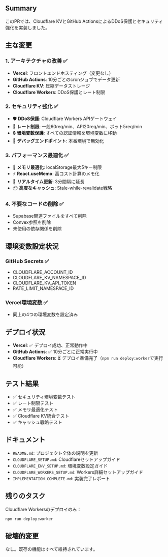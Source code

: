 ## Summary

このPRでは、Cloudflare KVとGitHub ActionsによるDDoS保護とセキュリティ強化を実装しました。

## 主な変更

### 1. アーキテクチャの改善 ✅
- **Vercel**: フロントエンドホスティング（変更なし）
- **GitHub Actions**: 10分ごとのcronジョブでデータ更新
- **Cloudflare KV**: 圧縮データストレージ
- **Cloudflare Workers**: DDoS保護とレート制限

### 2. セキュリティ強化 ✅
- 🛡️ **DDoS保護**: Cloudflare Workers APIゲートウェイ
- 🚦 **レート制限**: 一般60req/min、API20req/min、ボット5req/min
- 🔒 **環境変数保護**: すべての認証情報を環境変数に移動
- 🚫 **デバッグエンドポイント**: 本番環境で無効化

### 3. パフォーマンス最適化 ✅
- 💾 **メモリ最適化**: localStorage最大5キー制限
- ⚡ **React.useMemo**: 高コスト計算のメモ化
- 🔄 **リアルタイム更新**: 3分間隔に延長
- 📦 **高度なキャッシュ**: Stale-while-revalidate戦略

### 4. 不要なコードの削除 ✅
- Supabase関連ファイルをすべて削除
- Convex参照を削除
- 未使用の依存関係を削除

## 環境変数設定状況

### GitHub Secrets ✅
- CLOUDFLARE_ACCOUNT_ID
- CLOUDFLARE_KV_NAMESPACE_ID
- CLOUDFLARE_KV_API_TOKEN
- RATE_LIMIT_NAMESPACE_ID

### Vercel環境変数 ✅
- 同上の4つの環境変数を設定済み

## デプロイ状況

- **Vercel**: ✅ デプロイ成功、正常動作中
- **GitHub Actions**: ✅ 10分ごとに正常実行中
- **Cloudflare Workers**: ⏳ デプロイ準備完了（`npm run deploy:worker`で実行可能）

## テスト結果

- ✅ セキュリティ環境変数テスト
- ✅ レート制限テスト
- ✅ メモリ最適化テスト
- ✅ Cloudflare KV統合テスト
- ✅ キャッシュ戦略テスト

## ドキュメント

- `README.md`: プロジェクト全体の説明を更新
- `CLOUDFLARE_SETUP.md`: Cloudflareセットアップガイド
- `CLOUDFLARE_ENV_SETUP.md`: 環境変数設定ガイド
- `CLOUDFLARE_WORKERS_SETUP.md`: Workers詳細セットアップガイド
- `IMPLEMENTATION_COMPLETE.md`: 実装完了レポート

## 残りのタスク

Cloudflare Workersのデプロイのみ：
```bash
npm run deploy:worker
```

## 破壊的変更

なし。既存の機能はすべて維持されています。
